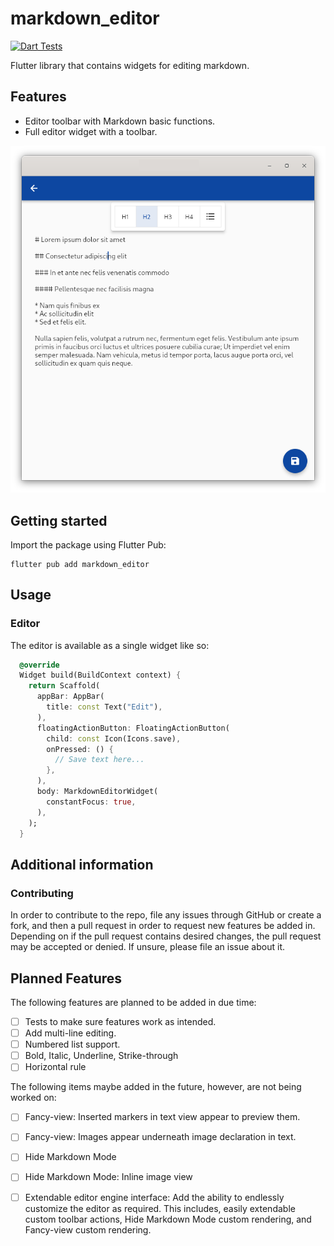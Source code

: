<!--
This README describes the package. If you publish this package to pub.dev,
this README's contents appear on the landing page for your package.

For information about how to write a good package README, see the guide for
[writing package pages](https://dart.dev/guides/libraries/writing-package-pages).

For general information about developing packages, see the Dart guide for
[creating packages](https://dart.dev/guides/libraries/create-library-packages)
and the Flutter guide for
[developing packages and plugins](https://flutter.dev/developing-packages).
-->

# markdown_editor

[![Dart Tests](https://github.com/Yiannis128/markdown_editor/actions/workflows/dart.yml/badge.svg?branch=master&event=push)](https://github.com/Yiannis128/markdown_editor/actions/workflows/dart.yml)

Flutter library that contains widgets for editing markdown.

## Features

- Editor toolbar with Markdown basic functions.
- Full editor widget with a toolbar.

![Thumbnail](thumbnail.png)

## Getting started

Import the package using Flutter Pub:

```shell
flutter pub add markdown_editor
```

## Usage

### Editor

The editor is available as a single widget like so:

```dart
  @override
  Widget build(BuildContext context) {
    return Scaffold(
      appBar: AppBar(
        title: const Text("Edit"),
      ),
      floatingActionButton: FloatingActionButton(
        child: const Icon(Icons.save),
        onPressed: () {
          // Save text here...
        },
      ),
      body: MarkdownEditorWidget(
        constantFocus: true,
      ),
    );
  }
```

## Additional information

### Contributing

In order to contribute to the repo, file any issues through GitHub or create a
fork, and then a pull request in order to request new features be added in.
Depending on if the pull request contains desired changes, the pull request may
be accepted or denied. If unsure, please file an issue about it. 

## Planned Features

The following features are planned to be added in due time:

- [ ] Tests to make sure features work as intended.
- [ ] Add multi-line editing.
- [ ] Numbered list support.
- [ ] Bold, Italic, Underline, Strike-through
- [ ] Horizontal rule

The following items maybe added in the future, however, are not being worked on:

- [ ] Fancy-view: Inserted markers in text view appear to preview them.
- [ ] Fancy-view: Images appear underneath image declaration in text.
- [ ] Hide Markdown Mode
- [ ] Hide Markdown Mode: Inline image view
- [ ] Extendable editor engine interface: Add the ability to endlessly customize the
editor as required. This includes, easily extendable custom toolbar actions, Hide
Markdown Mode custom rendering, and Fancy-view custom rendering.

